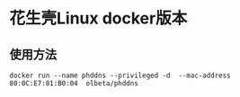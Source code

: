 # 花生壳Linux docker版本

## 使用方法

```shell
docker run --name phddns --privileged -d  --mac-address 80:0C:E7:81:B0:04  olbeta/phddns
```

